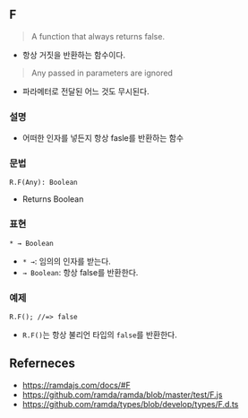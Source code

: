 ## F
> A function that always returns false.
- 항상 거짓을 반환하는 함수이다.

> Any passed in parameters are ignored
- 파라메터로 전달된 어느 것도 무시된다.

### 설명
- 어떠한 인자를 넣든지 항상 fasle를 반환하는 함수

### 문법
```
R.F(Any): Boolean
```
- Returns Boolean

### 표현
```
* → Boolean
```
- `* →`: 임의의 인자를 받는다.
- `→ Boolean`: 항상 false를 반환한다.

### 예제
```
R.F(); //=> false
```
- `R.F()`는 항상 불리언 타입의 `false`를 반환한다.

## Referneces
- https://ramdajs.com/docs/#F
- https://github.com/ramda/ramda/blob/master/test/F.js
- https://github.com/ramda/types/blob/develop/types/F.d.ts
